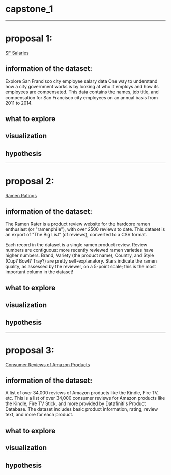 # capstone_1

-------

# proposal 1: 

[SF Salaries](https://www.kaggle.com/kaggle/sf-salaries)

## information of the dataset: 

Explore San Francisco city employee salary data
One way to understand how a city government works is by looking at who it employs and how its employees are compensated. This data contains the names, job title, and compensation for San Francisco city employees on an annual basis from 2011 to 2014.

## what to explore  

## visualization 

## hypothesis 

-------

# proposal 2: 

[Ramen Ratings](https://www.kaggle.com/residentmario/ramen-ratings)

## information of the dataset: 

The Ramen Rater is a product review website for the hardcore ramen enthusiast (or "ramenphile"), with over 2500 reviews to date. This dataset is an export of "The Big List" (of reviews), converted to a CSV format.

Each record in the dataset is a single ramen product review. Review numbers are contiguous: more recently reviewed ramen varieties have higher numbers. Brand, Variety (the product name), Country, and Style (Cup? Bowl? Tray?) are pretty self-explanatory. Stars indicate the ramen quality, as assessed by the reviewer, on a 5-point scale; this is the most important column in the dataset!


## what to explore  

## visualization 

## hypothesis 

-------


# proposal 3: 

[Consumer Reviews of Amazon Products](https://www.kaggle.com/datafiniti/consumer-reviews-of-amazon-products?select=Datafiniti_Amazon_Consumer_Reviews_of_Amazon_Products_May19.csv)

## information of the dataset: 

A list of over 34,000 reviews of Amazon products like the Kindle, Fire TV, etc.
This is a list of over 34,000 consumer reviews for Amazon products like the Kindle, Fire TV Stick, and more provided by Datafiniti's Product Database. The dataset includes basic product information, rating, review text, and more for each product. 

## what to explore  

## visualization 

## hypothesis 


